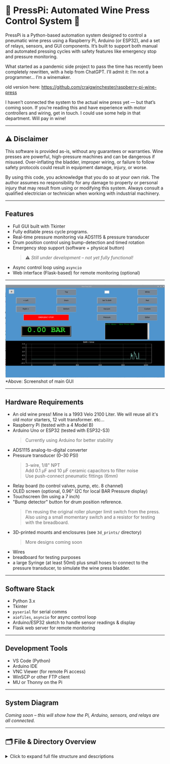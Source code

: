 # 🍇 PressPi: Automated Wine Press Control System 🍇 

PressPi is a Python-based automation system designed to control a pneumatic wine press using a Raspberry Pi, Arduino (or ESP32), and a set of relays, sensors, and GUI components. It’s built to support both manual and automated pressing cycles with safety features like emergency stop and pressure monitoring.

What started as a pandemic side project to pass the time has recently been completely rewritten, with a help from ChatGPT. I’ll admit it: I’m not a programmer... I’m a winemaker.

old version here: https://github.com/craigwinchester/raspberry-pi-wine-press

I haven’t connected the system to the actual wine press yet — but that’s coming soon. If you’re reading this and have experience with motor controllers and wiring, get in touch. I could use some help in that department. Will pay in wine!

---

## ⚠️ Disclaimer
This software is provided as-is, without any guarantees or warranties. Wine presses are powerful, high-pressure machines and can be dangerous if misused. Over-inflating the bladder, improper wiring, or failure to follow safety protocols could result in equipment damage, injury, or worse.

By using this code, you acknowledge that you do so at your own risk. The author assumes no responsibility for any damage to property or personal injury that may result from using or modifying this system. Always consult a qualified electrician or technician when working with industrial machinery.

---

## Features

- Full GUI built with Tkinter
- Fully editable press cycle programs.   
- Real-time pressure monitoring via ADS1115 & pressure transducer
- Drum position control using bump-detection and timed rotation
- Emergency stop support (software + physical button)  
    > ⚠️ *Still under development – not yet fully functional!*
- Async control loop using `asyncio`
- Web interface (Flask-based) for remote monitoring (optional)

---

![Wine Press GUI](static/gui_screenshot.png)
*Above: Screenshot of main GUI

---

## Hardware Requirements

- An old wine press! 
        Mine is a 1993 Velo 2100 Liter. We will reuse all it's old motor starters, 12 volt transformer. etc...
- Raspberry Pi (tested with a 4 Model B)
- Arduino Uno or ESP32 (tested with ESP32-S3)  
    > Currently using Arduino for better stability
- ADS1115 analog-to-digital converter
- Pressure transducer (0–30 PSI)  
    > 3-wire, 1/8" NPT  
    > Add 0.1 µF and 10 µF ceramic capacitors to filter noise  
    > Use push-connect pneumatic fittings (6mm)
- Relay board (to control valves, pump, etc. 8 channel)
- OLED screen (optional, 0.96" I2C for local BAR Pressure display)
- Touchscreen (Im using a 7 inch)
- "Bump detector" button for drum position reference. 
    > I'm reusing the original roller plunger limit switch from the press. 
    > Also using a small momentary switch and a resistor for testing with the breadboard.
- 3D-printed mounts and enclosures (see `3d_prints/` directory)  
    > More designs coming soon
- Wires 
- breadboard for testing purposes
- a large Syringe (at least 50ml) plus small hoses to connect to the pressure transducer, to simulate the wine press bladder.

---

## Software Stack

- Python 3.x
- Tkinter
- `pyserial` for serial comms
- `aiofiles`, `asyncio` for async control loop
- Arduino/ESP32 sketch to handle sensor readings & display
- Flask web server for remote monitoring

---

## Development Tools

- VS Code (Python)
- Arduino IDE
- VNC Viewer (for remote Pi access)
- WinSCP or other FTP client
- MU or Thonny on the Pi

---

## System Diagram

*Coming soon – this will show how the Pi, Arduino, sensors, and relays are all connected.*

---

## 🗂️ File & Directory Overview

<details>
<summary>Click to expand full file structure and descriptions</summary>

```text
PressPi_2025/
├── main.py                    # Launches the full application (GUI + controller logic)
├── gui.py                     # Tkinter GUI for user interaction
├── controller.py              # Async core logic for press stage sequencing
├── press_logic.py             # Press-specific actions (inflate, hold, rotate, etc.)
├── config.py                  # Centralized configuration values (thresholds, ports, etc.)
├── program.py                 # Press cycle program logic (stage definitions)
├── program_editor.py          # GUI for creating/editing press programs
├── drum_position_editor.py    # GUI tool for calibrating drum position timings
├── relays_off_boot.py         # Optional script to reset all relays on boot
├── sms_alerts.py              # Sends SMS alerts using contact list
├── status.py                  # GUI/status bar updater module
├── utils.py                   # Helper functions (e.g. formatting, time conversion)
├── web_server.py              # Flask web interface (optional for remote monitoring)
├── hardware.py                # Interfaces with GPIO pins and relay logic
├── start_PressPi2025.sh       # Shell script to auto-start the program on boot
├── Press_Pi_2025.desktop      # Desktop shortcut for GUI launch
├── README.md                  # This file – project documentation
├── .gitignore                 # Files/folders excluded from Git tracking
│
├── json_data/                 # Saved configuration and contact data
│   ├── drum_position.json     # Time-based drum position settings
│   ├── email_contacts.json    # Email alert list (if used)
│   ├── programs.json          # User-defined press programs
│   └── sms_contacts.json      # List of phone numbers for SMS alerts
│
├── tmp/                       # Temp folder for logging
│   ├── pressure_history.json  # Rolling pressure history log
│   └── pressure_log.json      # Main pressure log output
│
├── static/                    # Icons, fonts, images
│   ├── FONT/                  # Custom fonts (used in GUI)
│   ├── wine-press.ico         # Application icon
│   └── wine-press.png         # GUI/README image
│
├── Transducer_Arduino/        # Arduino sketches for pressure sensing
│   ├── Transducer.ino                         # Basic serial pressure output
│   ├── Ardunio_Screen_Pressure.ino            # OLED + pressure
│   ├── Ardunio_Screen_Pressure_ADS1115.ino    # OLED + ADS1115 version
│   └── backup_115200.hex                      # Precompiled backup
│
└── __pycache__/               # Python bytecode cache (auto-generated)

</details> ```

---

## Getting Started
1. Clone the repository:
    ```bash
    git clone https://github.com/craigwinchester/PressPi_2025.git
    cd PressPi_2025
2. Upload the Arduino sketch to the microcontroller.  /Transducer_Arduino/Arduino_Screen_Pressure_ADS1115.ino
3. Make sure the Arduino is connected and recognized on /dev/ttyUSB0 (or update the port in config.py)
4. run the GUI.  python3 main.py.  Or better yet test with Thorny on the pi first.